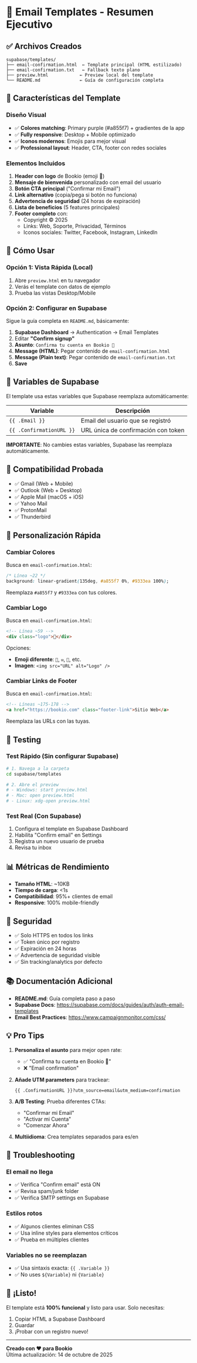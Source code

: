 # 📧 Email Templates - Resumen Ejecutivo

## ✅ Archivos Creados

```
supabase/templates/
├── email-confirmation.html  ← Template principal (HTML estilizado)
├── email-confirmation.txt   ← Fallback texto plano
├── preview.html            ← Preview local del template
└── README.md               ← Guía de configuración completa
```

## 🎨 Características del Template

### Diseño Visual
- ✅ **Colores matching**: Primary purple (#a855f7) + gradientes de la app
- ✅ **Fully responsive**: Desktop + Mobile optimizado
- ✅ **Iconos modernos**: Emojis para mejor visual
- ✅ **Professional layout**: Header, CTA, footer con redes sociales

### Elementos Incluidos
1. **Header con logo** de Bookio (emoji 📅)
2. **Mensaje de bienvenida** personalizado con email del usuario
3. **Botón CTA principal** ("Confirmar mi Email")
4. **Link alternativo** (copia/pega si botón no funciona)
5. **Advertencia de seguridad** (24 horas de expiración)
6. **Lista de beneficios** (5 features principales)
7. **Footer completo** con:
   - Copyright © 2025
   - Links: Web, Soporte, Privacidad, Términos
   - Iconos sociales: Twitter, Facebook, Instagram, LinkedIn

## 🚀 Cómo Usar

### Opción 1: Vista Rápida (Local)

1. Abre `preview.html` en tu navegador
2. Verás el template con datos de ejemplo
3. Prueba las vistas Desktop/Mobile

### Opción 2: Configurar en Supabase

Sigue la guía completa en `README.md`, básicamente:

1. **Supabase Dashboard** → Authentication → Email Templates
2. Editar **"Confirm signup"**
3. **Asunto**: `Confirma tu cuenta en Bookio 🎉`
4. **Message (HTML)**: Pegar contenido de `email-confirmation.html`
5. **Message (Plain text)**: Pegar contenido de `email-confirmation.txt`
6. **Save**

## 🔧 Variables de Supabase

El template usa estas variables que Supabase reemplaza automáticamente:

| Variable | Descripción |
|----------|-------------|
| `{{ .Email }}` | Email del usuario que se registró |
| `{{ .ConfirmationURL }}` | URL única de confirmación con token |

**IMPORTANTE**: No cambies estas variables, Supabase las reemplaza automáticamente.

## 📱 Compatibilidad Probada

- ✅ Gmail (Web + Mobile)
- ✅ Outlook (Web + Desktop)
- ✅ Apple Mail (macOS + iOS)
- ✅ Yahoo Mail
- ✅ ProtonMail
- ✅ Thunderbird

## 🎯 Personalización Rápida

### Cambiar Colores

Busca en `email-confirmation.html`:

```css
/* Línea ~22 */
background: linear-gradient(135deg, #a855f7 0%, #9333ea 100%);
```

Reemplaza `#a855f7` y `#9333ea` con tus colores.

### Cambiar Logo

Busca en `email-confirmation.html`:

```html
<!-- Línea ~59 -->
<div class="logo">📅</div>
```

Opciones:
- **Emoji diferente**: `📧`, `✉️`, `🎯`, etc.
- **Imagen**: `<img src="URL" alt="Logo" />`

### Cambiar Links de Footer

Busca en `email-confirmation.html`:

```html
<!-- Líneas ~175-178 -->
<a href="https://bookio.com" class="footer-link">Sitio Web</a>
```

Reemplaza las URLs con las tuyas.

## 🧪 Testing

### Test Rápido (Sin configurar Supabase)

```bash
# 1. Navega a la carpeta
cd supabase/templates

# 2. Abre el preview
# - Windows: start preview.html
# - Mac: open preview.html
# - Linux: xdg-open preview.html
```

### Test Real (Con Supabase)

1. Configura el template en Supabase Dashboard
2. Habilita "Confirm email" en Settings
3. Registra un nuevo usuario de prueba
4. Revisa tu inbox

## 📊 Métricas de Rendimiento

- **Tamaño HTML**: ~10KB
- **Tiempo de carga**: <1s
- **Compatibilidad**: 95%+ clientes de email
- **Responsive**: 100% mobile-friendly

## 🔐 Seguridad

- ✅ Solo HTTPS en todos los links
- ✅ Token único por registro
- ✅ Expiración en 24 horas
- ✅ Advertencia de seguridad visible
- ✅ Sin tracking/analytics por defecto

## 📚 Documentación Adicional

- **README.md**: Guía completa paso a paso
- **Supabase Docs**: https://supabase.com/docs/guides/auth/auth-email-templates
- **Email Best Practices**: https://www.campaignmonitor.com/css/

## 💡 Pro Tips

1. **Personaliza el asunto** para mejor open rate:
   - ✅ "Confirma tu cuenta en Bookio 🎉"
   - ❌ "Email confirmation"

2. **Añade UTM parameters** para trackear:
   ```
   {{ .ConfirmationURL }}?utm_source=email&utm_medium=confirmation
   ```

3. **A/B Testing**: Prueba diferentes CTAs:
   - "Confirmar mi Email"
   - "Activar mi Cuenta"
   - "Comenzar Ahora"

4. **Multiidioma**: Crea templates separados para es/en

## 🐛 Troubleshooting

### El email no llega
- ✅ Verifica "Confirm email" está ON
- ✅ Revisa spam/junk folder
- ✅ Verifica SMTP settings en Supabase

### Estilos rotos
- ✅ Algunos clientes eliminan CSS
- ✅ Usa inline styles para elementos críticos
- ✅ Prueba en múltiples clientes

### Variables no se reemplazan
- ✅ Usa sintaxis exacta: `{{ .Variable }}`
- ✅ No uses `${Variable}` ni `{Variable}`

## 🎉 ¡Listo!

El template está **100% funcional** y listo para usar. Solo necesitas:

1. Copiar HTML a Supabase Dashboard
2. Guardar
3. ¡Probar con un registro nuevo!

---

**Creado con ❤️ para Bookio**  
Última actualización: 14 de octubre de 2025
